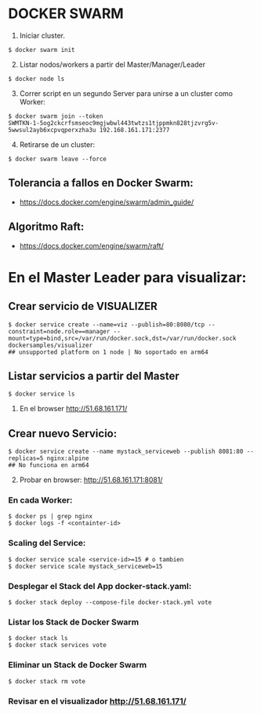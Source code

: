 # DOCKER SWARM

1. Iniciar cluster.
```console
$ docker swarm init
```

2. Listar nodos/workers a partir del Master/Manager/Leader

```console
$ docker node ls
```
3. Correr script en un segundo Server para unirse a un cluster como Worker:
```console
$ docker swarm join --token 
SWMTKN-1-5og2ckcrfsmseoc9mgjwbwl443twtzs1tjppmkn828tjzvrg5v-5wwsul2ayb6xcpvqperxzha3u 192.168.161.171:2377
```
4. Retirarse de un cluster:
```console
$ docker swarm leave --force
```
## Tolerancia a fallos en Docker Swarm:
- https://docs.docker.com/engine/swarm/admin_guide/

## Algoritmo Raft:
- https://docs.docker.com/engine/swarm/raft/ 


# En el Master Leader para visualizar:
## Crear servicio de VISUALIZER
```console
$ docker service create --name=viz --publish=80:8080/tcp --constraint=node.role==manager --mount=type=bind,src=/var/run/docker.sock,dst=/var/run/docker.sock dockersamples/visualizer
## unsupported platform on 1 node | No soportado en arm64
```
## Listar servicios a partir del Master
```console
$ docker service ls
```
1. En el browser http://51.68.161.171/ 

## Crear nuevo Servicio:
```console
$ docker service create --name mystack_serviceweb --publish 8081:80 --replicas=5 nginx:alpine
## No funciona en arm64
```
2. Probar en browser: http://51.68.161.171:8081/

### En cada Worker:
```console
$ docker ps | grep nginx
$ docker logs -f <containter-id>
```

### Scaling del Service:
```console
$ docker service scale <service-id>=15 # o tambien
$ docker service scale mystack_serviceweb=15
```

### Desplegar el Stack del App docker-stack.yaml:
```console
$ docker stack deploy --compose-file docker-stack.yml vote   
```
### Listar los Stack de Docker Swarm
```console 
$ docker stack ls
$ docker stack services vote
```
### Eliminar un Stack de Docker Swarm
```console 
$ docker stack rm vote
```
### Revisar en el visualizador http://51.68.161.171/ 
